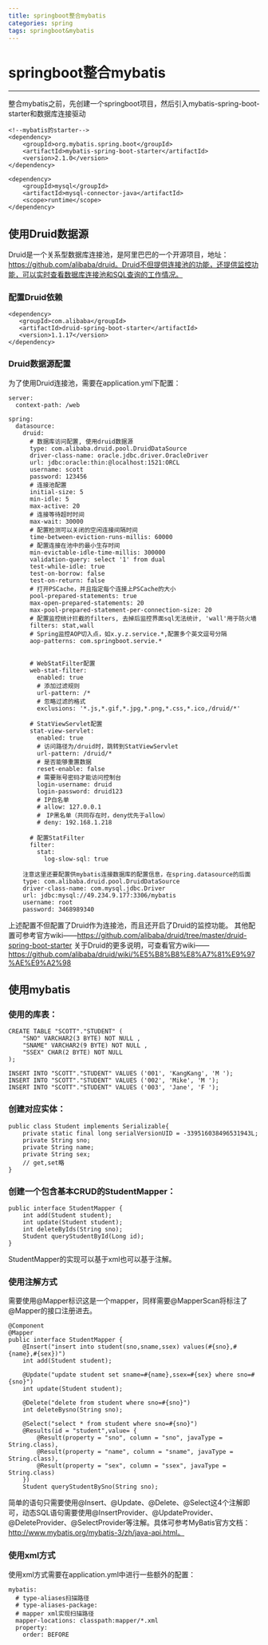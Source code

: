 ```yaml
---
title: springboot整合mybatis
categories: spring
tags: springboot&mybatis
---
```


# springboot整合mybatis
---
整合mybatis之前，先创建一个springboot项目，然后引入mybatis-spring-boot-starter和数据库连接驱动
```
<!--mybatis的starter-->
<dependency>
    <groupId>org.mybatis.spring.boot</groupId>
    <artifactId>mybatis-spring-boot-starter</artifactId>
    <version>2.1.0</version>
</dependency>

<dependency>
    <groupId>mysql</groupId>
    <artifactId>mysql-connector-java</artifactId>
    <scope>runtime</scope>
</dependency>
```

## 使用Druid数据源
Druid是一个关系型数据库连接池，是阿里巴巴的一个开源项目，地址：https://github.com/alibaba/druid。Druid不但提供连接池的功能，还提供监控功能，可以实时查看数据库连接池和SQL查询的工作情况。

### 配置Druid依赖
```
<dependency>
   <groupId>com.alibaba</groupId>
   <artifactId>druid-spring-boot-starter</artifactId>
   <version>1.1.17</version>
</dependency>
```

### Druid数据源配置
为了使用Druid连接池，需要在application.yml下配置：
```
server:
  context-path: /web

spring:
  datasource:
    druid:
      # 数据库访问配置, 使用druid数据源
      type: com.alibaba.druid.pool.DruidDataSource
      driver-class-name: oracle.jdbc.driver.OracleDriver
      url: jdbc:oracle:thin:@localhost:1521:ORCL
      username: scott
      password: 123456
      # 连接池配置
      initial-size: 5
      min-idle: 5
      max-active: 20
      # 连接等待超时时间
      max-wait: 30000
      # 配置检测可以关闭的空闲连接间隔时间
      time-between-eviction-runs-millis: 60000
      # 配置连接在池中的最小生存时间
      min-evictable-idle-time-millis: 300000
      validation-query: select '1' from dual
      test-while-idle: true
      test-on-borrow: false
      test-on-return: false
      # 打开PSCache，并且指定每个连接上PSCache的大小
      pool-prepared-statements: true
      max-open-prepared-statements: 20
      max-pool-prepared-statement-per-connection-size: 20
      # 配置监控统计拦截的filters, 去掉后监控界面sql无法统计, 'wall'用于防火墙
      filters: stat,wall
      # Spring监控AOP切入点，如x.y.z.service.*,配置多个英文逗号分隔
      aop-patterns: com.springboot.servie.*
      
    
      # WebStatFilter配置
      web-stat-filter:
        enabled: true
        # 添加过滤规则
        url-pattern: /*
        # 忽略过滤的格式
        exclusions: '*.js,*.gif,*.jpg,*.png,*.css,*.ico,/druid/*'
      
      # StatViewServlet配置 
      stat-view-servlet:
        enabled: true
        # 访问路径为/druid时，跳转到StatViewServlet
        url-pattern: /druid/*
        # 是否能够重置数据
        reset-enable: false
        # 需要账号密码才能访问控制台
        login-username: druid
        login-password: druid123
        # IP白名单
        # allow: 127.0.0.1
        #　IP黑名单（共同存在时，deny优先于allow）
        # deny: 192.168.1.218
      
      # 配置StatFilter
      filter: 
        stat: 
          log-slow-sql: true

    注意这里还要配置供mybatis连接数据库的配置信息，在spring.datasource的后面
    type: com.alibaba.druid.pool.DruidDataSource
    driver-class-name: com.mysql.jdbc.Driver
    url: jdbc:mysql://49.234.9.177:3306/mybatis
    username: root
    password: 3468989340
```
上述配置不但配置了Druid作为连接池，而且还开启了Druid的监控功能。 其他配置可参考官方wiki——https://github.com/alibaba/druid/tree/master/druid-spring-boot-starter
关于Druid的更多说明，可查看官方wiki——<a href=https://github.com/alibaba/druid/wiki/%E5%B8%B8%E8%A7%81%E9%97%AE%E9%A2%98>https://github.com/alibaba/druid/wiki/%E5%B8%B8%E8%A7%81%E9%97%AE%E9%A2%98</a>


## 使用mybatis

### 使用的库表：
```
CREATE TABLE "SCOTT"."STUDENT" (
    "SNO" VARCHAR2(3 BYTE) NOT NULL ,
    "SNAME" VARCHAR2(9 BYTE) NOT NULL ,
    "SSEX" CHAR(2 BYTE) NOT NULL 
);

INSERT INTO "SCOTT"."STUDENT" VALUES ('001', 'KangKang', 'M ');
INSERT INTO "SCOTT"."STUDENT" VALUES ('002', 'Mike', 'M ');
INSERT INTO "SCOTT"."STUDENT" VALUES ('003', 'Jane', 'F ');
```

### 创建对应实体：
```
public class Student implements Serializable{
    private static final long serialVersionUID = -339516038496531943L;
    private String sno;
    private String name;
    private String sex;
    // get,set略
}
```

### 创建一个包含基本CRUD的StudentMapper：
```
public interface StudentMapper {
    int add(Student student);
    int update(Student student);
    int deleteByIds(String sno);
    Student queryStudentById(Long id);
}
```

StudentMapper的实现可以基于xml也可以基于注解。

### 使用注解方式
需要使用@Mapper标识这是一个mapper，同样需要@MapperScan将标注了@Mapper的接口注册进去。
```
@Component
@Mapper
public interface StudentMapper {
    @Insert("insert into student(sno,sname,ssex) values(#{sno},#{name},#{sex})")
    int add(Student student);
    
    @Update("update student set sname=#{name},ssex=#{sex} where sno=#{sno}")
    int update(Student student);
    
    @Delete("delete from student where sno=#{sno}")
    int deleteBysno(String sno);
    
    @Select("select * from student where sno=#{sno}")
    @Results(id = "student",value= {
        @Result(property = "sno", column = "sno", javaType = String.class),
        @Result(property = "name", column = "sname", javaType = String.class),
        @Result(property = "sex", column = "ssex", javaType = String.class)
    })
    Student queryStudentBySno(String sno);
```

简单的语句只需要使用@Insert、@Update、@Delete、@Select这4个注解即可，动态SQL语句需要使用@InsertProvider、@UpdateProvider、@DeleteProvider、@SelectProvider等注解。具体可参考MyBatis官方文档：http://www.mybatis.org/mybatis-3/zh/java-api.html。

### 使用xml方式

使用xml方式需要在application.yml中进行一些额外的配置：
```
mybatis:
  # type-aliases扫描路径
  # type-aliases-package:
  # mapper xml实现扫描路径
  mapper-locations: classpath:mapper/*.xml
  property:
    order: BEFORE
```
